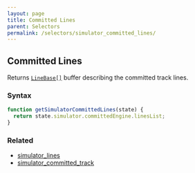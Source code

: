 ```yaml
---
layout: page
title: Committed Lines
parent: Selectors
permalink: /selectors/simulator_committed_lines/
---
```


## Committed Lines

Returns [`LineBase[]`](../External/line.js) buffer describing the committed track lines.

### Syntax

```js
function getSimulatorCommittedLines(state) {
  return state.simulator.committedEngine.linesList;
}
```

### Related

- [simulator_lines](./simulator_lines.md)
- [simulator_committed_track](./simulator_committed_track.md)
